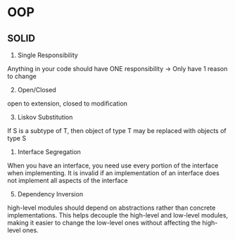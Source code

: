 # OOP

## SOLID

1. Single Responsibility

Anything in your code should have ONE responsibility -> Only have 1 reason to change

2. Open/Closed

open to extension, closed to modification

3. Liskov Substitution

If S is a subtype of T, then object of type T may be replaced with objects of type S

1. Interface Segregation

When you have an interface, you need use every portion of the interface when implementing. It is invalid if an implementation of an interface does not implement all aspects of the interface

5. Dependency Inversion

high-level modules should depend on abstractions rather than concrete implementations. This helps decouple the high-level and low-level modules, making it easier to change the low-level ones without affecting the high-level ones.


<!-- see modal example -->

